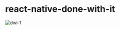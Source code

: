 # react-native-done-with-it


![dwi-1](https://user-images.githubusercontent.com/58740404/106123982-8d164380-6195-11eb-9533-cf3421643d43.jpg)
